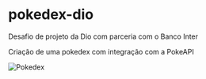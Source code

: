 # pokedex-dio

Desafio de projeto da Dio com parceria com o Banco Inter

Criação de uma pokedex com integração com a PokeAPI

![Pokedex](https://user-images.githubusercontent.com/50971161/203610108-a8aa2b15-e748-439b-a8c2-33fcf212f4a7.png)
